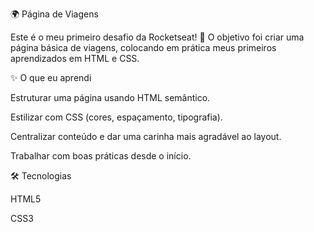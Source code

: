 🌍 Página de Viagens

Este é o meu primeiro desafio da Rocketseat! 🎉
O objetivo foi criar uma página básica de viagens, colocando em prática meus primeiros aprendizados em HTML e CSS.

✨ O que eu aprendi

Estruturar uma página usando HTML semântico.

Estilizar com CSS (cores, espaçamento, tipografia).

Centralizar conteúdo e dar uma carinha mais agradável ao layout.

Trabalhar com boas práticas desde o início.

🛠️ Tecnologias

HTML5

CSS3
